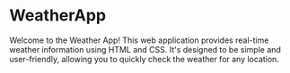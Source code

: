 # WeatherApp
Welcome to the Weather App! This web application provides real-time weather information using HTML and CSS. It's designed to be simple and user-friendly, allowing you to quickly check the weather for any location.
